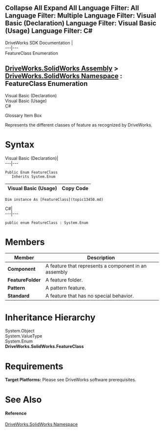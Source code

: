 Collapse All Expand All Language Filter: All  Language Filter: Multiple  Language Filter: Visual Basic (Declaration) Language Filter: Visual Basic (Usage) Language Filter: C#  
---  
DriveWorks SDK Documentation  |   
---|---  
FeatureClass Enumeration   
  
[DriveWorks.SolidWorks Assembly](topic13342.md) > [DriveWorks.SolidWorks Namespace](topic13345.md) : FeatureClass Enumeration  
---  
  
Visual Basic (Declaration)    
Visual Basic (Usage)    
C# 

Glossary Item Box

Represents the different classes of feature as recognized by DriveWorks. 

# Syntax

Visual Basic (Declaration)|   
---|---  
      
    
    Public Enum FeatureClass 
       Inherits System.Enum  
  
Visual Basic (Usage)| Copy Code  
---|---  
      
    
    Dim instance As [FeatureClass](topic13450.md)  
  
C#|   
---|---  
      
    
    public enum FeatureClass : System.Enum   
  
# Members

Member| Description  
---|---  
**Component**|  A feature that represents a component in an assembly  
**FeatureFolder**|  A feature folder.  
**Pattern**|  A pattern feature.  
**Standard**|  A feature that has no special behavior.  
  
# Inheritance Hierarchy

System.Object  
System.ValueType  
System.Enum  
**DriveWorks.SolidWorks.FeatureClass**  


# Requirements

**Target Platforms:** Please see DriveWorks software prerequisites.

# See Also

#### Reference

[DriveWorks.SolidWorks Namespace](topic13345.md)



